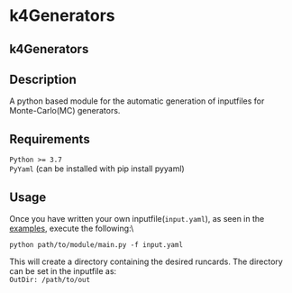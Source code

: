 # k4Generators


## k4Generators


## Description
A python based module for the automatic generation of inputfiles for  Monte-Carlo(MC) generators.

## Requirements
`Python >= 3.7`\
`PyYaml` (can be installed with pip install pyyaml) 

## Usage
Once you have written your own inputfile(`input.yaml`), as seen in the [examples](https://gitlab.com/aprice/k4generators/-/tree/main/Examples?ref_type=heads), execute the following:\

`python path/to/module/main.py -f input.yaml`

This will create a directory containing the desired runcards. The directory can be set in the inputfile as:\
`OutDir: /path/to/out`
